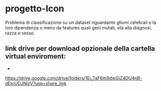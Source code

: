 # progetto-Icon
Problema di classificazione su un dataset riguardante gliomi celebrali e la loro dipendenza o meno da features quali geni mutati, età alla diagnosi, razza e sesso.

## link drive per download opzionale della cartella virtual enviroment: 
-
https://drive.google.com/drive/folders/1Ej_TaF6m9dwGiZ4DU4nB-dEtcUDJNlzV?usp=share_link
